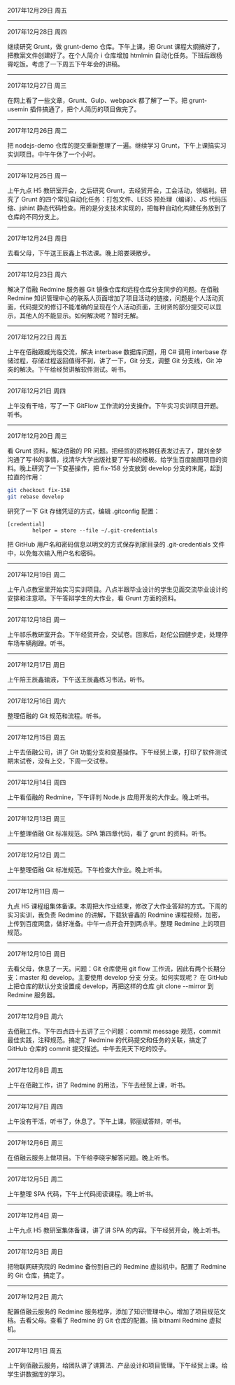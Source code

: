 2017年12月29日 周五


---
2017年12月28日 周四

继续研究 Grunt，做 grunt-demo 仓库。下午上课，把 Grunt 课程大纲搞好了，把教案文件创建好了。在个人简介 i 仓库增加 htmlmin 自动化任务。下班后跟杨霄吃饭。考虑了一下周五下午年会的讲稿。

---
2017年12月27日 周三

在网上看了一些文章，Grunt、Gulp、webpack 都了解了一下。把 grunt-usemin 插件搞通了，把个人简历的项目做完了。

---
2017年12月26日 周二

把 nodejs-demo 仓库的提交重新整理了一遍。继续学习 Grunt，下午上课搞实习实训项目。中午午休了一个小时。

---
2017年12月25日 周一

上午九点 H5 教研室开会，之后研究 Grunt，去经贸开会，工会活动，领福利。研究了 Grunt 的四个常见自动化任务：打包文件、LESS 预处理（编译）、JS 代码压缩、jshint 静态代码检查。用的是分支技术实现的，把每种自动化构建任务放到了仓库的不同分支上。

---
2017年12月24日 周日

去看父母，下午送王辰鑫上书法课。晚上陪娄瑛散步。

---
2017年12月23日 周六

解决了佰融 Redmine 服务器 Git 镜像仓库和远程仓库分支同步的问题。在佰融 Redmine 知识管理中心的联系人页面增加了项目活动的链接，问题是个人活动页面，代码提交的修订不能准确的呈现在个人活动页面，王树贤的部分提交可以显示，其他人的不能显示。如何解决呢？暂时无解。

---
2017年12月22日 周五

上午在佰融跟臧光临交流，解决 interbase 数据库问题，用 C# 调用 interbase 存储过程，存储过程返回值得不到，讲了一下，Git 分支，调整 Git 分支线，Git 冲突的解决。下午给经贸讲解软件测试。听书。

---
2017年12月21日 周四

上午没有干啥，写了一下 GitFlow 工作流的分支操作。下午实习实训项目开题。听书。

---
2017年12月20日 周三

看 Grunt 资料，解决佰融的 PR 问题。把经贸的资格聘任表发过去了，跟刘金梦沟通了写书的事情，找清华大学出版社要了写书的模板。给学生百度脑图项目的资料。晚上研究了一下变基操作，把 fix-158 分支放到 develop 分支的末尾，起到拉直的作用：

```bash
git checkout fix-158
git rebase develop
```

研究了一下 Git 存储凭证的方式，编辑 .gitconfig 配置：

```
[credential]
        helper = store --file ~/.git-credentials
```

把 GitHub 用户名和密码信息以明文的方式保存到家目录的 .git-credentials 文件中，以免每次输入用户名和密码。

---
2017年12月19日 周二

上午八点教室里开始实习实训项目。八点半跟毕业设计的学生见面交流毕业设计的安排和注意项。下午答辩学生的大作业，看 Grunt 方面的资料。

---
2017年12月18日 周一

上午祁乐教研室开会。下午经贸开会，交试卷。回家后，赵佗公园健步走，处理停车场车辆剐蹭。听书。

---
2017年12月17日 周日

上午陪王辰鑫输液，下午送王辰鑫练习书法。听书。

---
2017年12月16日 周六

整理佰融的 Git 规范和流程。听书。

---
2017年12月15日 周五

上午去佰融公司，讲了 Git 功能分支和变基操作。下午经贸上课，打印了软件测试期末试卷，没有上交，下周一交试卷。

---
2017年12月14日 周四

上午看佰融的 Redmine，下午评判 Node.js 应用开发的大作业。晚上听书。

---
2017年12月13日 周三

上午整理佰融 Git 标准规范。SPA 第四章代码，看了 grunt 的资料。听书。

---
2017年12月12日 周二

上午整理佰融 Git 标准规范。下午检查大作业。晚上听书。

---
2017年12月11日 周一

九点 H5 课程组集体备课。本周把大作业结束，修改了大作业答辩的方式。下周的实习实训，我负责 Redmine 的讲解，下载狄睿鑫的 Redmine 课程视频，加密，上传到百度网盘，做好准备。中午一点开会开到两点半。整理 Redmine 上的项目规范。

---
2017年12月10日 周日

去看父母，休息了一天。问题：Git 仓库使用 git flow 工作流，因此有两个长期分支：master 和 develop。主要使用 develop 分支 分支。如何实现呢？
在 GitHub 上把仓库的默认分支设置成 develop，再把这样的仓库 git clone --mirror 到 Redmine 服务器。

---
2017年12月9日 周六

去佰融工作。下午四点四十五讲了三个问题：commit message 规范，commit 最佳实践，注释规范。搞定了 Redmine 的代码提交和任务的关联，搞定了 GitHub 仓库的 commit 提交描述。中午去先天下吃的饺子。

---
2017年12月8日 周五

上午在佰融工作，讲了 Redmine 的用法，下午去经贸上课，听书。

---
2017年12月7日 周四

上午没有干活，听书了，休息了。下午上课，郭丽斌答辩，听书。

---
2017年12月6日 周三

在佰融云服务上做项目。下午给李晓宇解答问题。晚上听书。

---
2017年12月5日 周二

上午整理 SPA 代码，下午上代码阅读课程。晚上听书。

---
2017年12月4日 周一

上午九点 H5 教研室集体备课，讲了讲 SPA 的内容。下午经贸开会，晚上听书。

---
2017年12月3日 周日

把物联网研究院的 Redmine 备份到自己的 Redmine 虚拟机中。配置了 Redmine 的 Git 仓库，搞定了。

---
2017年12月2日 周六

配置佰融云服务的 Redmine 服务程序，添加了知识管理中心，增加了项目规范文档。去看父母。查看了 Redmine 的 Git 仓库的配置。搞 bitnami Redmine 虚拟机。

---
2017年12月1日 周五

上午到佰融云服务，给团队讲了讲算法、产品设计和项目管理。下午经贸上课。给学生讲数据库的学习。

